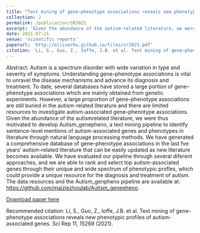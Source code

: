 ```yaml
---
title: "Text mining of gene–phenotype associations reveals new phenotypic profiles of autism-associated genes"
collection: J
permalink: /publication/SR2021
excerpt: 'Given the abundance of the autism-related literature, we were thus motivated to develop Autism_genepheno, a text mining pipeline to identify sentence-level mentions of autism-associated genes and phenotypes in literature through natural language processing methods.'
date: 2021-07-21
venue: 'scientific reports'
paperurl: 'http://oliiverhu.github.io/files/sr2021.pdf'
citation: 'Li, S., Guo, Z., Ioffe, J.B. et al. Text mining of gene–phenotype associations reveals new phenotypic profiles of autism-associated genes. Sci Rep 11, 15269 (2021).'
---
```

Abstract: Autism is a spectrum disorder with wide variation in type and severity of symptoms. Understanding gene–phenotype associations is vital to unravel the disease mechanisms and advance its diagnosis and treatment. To date, several databases have stored a large portion of gene–phenotype associations which are mainly obtained from genetic experiments. However, a large proportion of gene–phenotype associations are still buried in the autism-related literature and there are limited resources to investigate autism-associated gene–phenotype associations. Given the abundance of the autismrelated literature, we were thus motivated to develop Autism_genepheno, a text mining pipeline to identify sentence-level mentions of autism-associated genes and phenotypes in literature through natural language processing methods. We have generated a comprehensive database of gene–phenotype associations in the last fve years’ autism-related literature that can be easily updated as new literature becomes available. We have evaluated our pipeline through several diferent approaches, and we are able to rank and select top autism-associated genes through their unique and wide spectrum of phenotypic profles, which could provide a unique resource for the diagnosis and treatment of autism. The data resources and the Autism_genpheno pipeline are available at: https://github.com/maiziezhoulab/Autism_genepheno.

[Download paper here](http://oliiverhu.github.io/files/sr2021.pdf)

Recommended citation: Li, S., Guo, Z., Ioffe, J.B. et al. Text mining of gene–phenotype associations reveals new phenotypic profiles of autism-associated genes. Sci Rep 11, 15269 (2021).